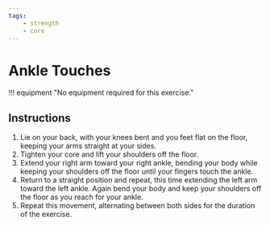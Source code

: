```yaml
---
tags:
    - strength
    - core
---
```


#  Ankle Touches

!!! equipment "No equipment required for this exercise."

## Instructions

1. Lie on your back, with your knees bent and you feet flat on the floor, keeping your arms straight at your sides.
2. Tighten your core and lift your shoulders off the floor.
3. Extend your right arm toward your right ankle, bending your body while keeping your shoulders off the floor until your fingers touch the ankle.
4. Return to a straight position and repeat, this time extending the left arm toward the left ankle.  Again bend your body and keep your shoulders off the floor as you reach for your ankle.
5. Repeat this movement, alternating between both sides for the duration of the exercise.